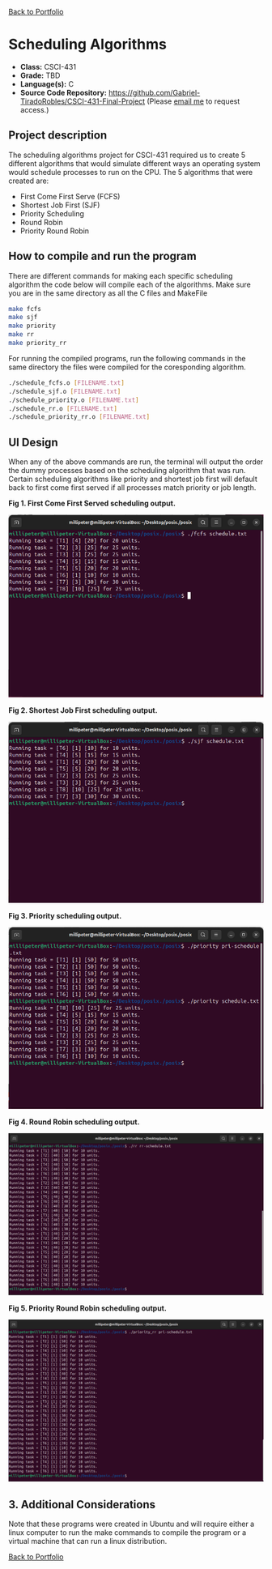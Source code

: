 [Back to Portfolio](./)

Scheduling Algorithms
===============

-   **Class:** CSCI-431
-   **Grade:** TBD
-   **Language(s):** C
-   **Source Code Repository:**  https://github.com/Gabriel-TiradoRobles/CSCI-431-Final-Project
    (Please [email me](mailto:gjtiradorobles@csustudent.net?subject=GitHub%20Access) to request access.)

## Project description

The scheduling algorithms project for CSCI-431 required us to create 5 different algorithms that would simulate different ways an operating system would schedule processes to run on the CPU. The 5 algorithms that were created are:
- First Come First Serve (FCFS)
- Shortest Job First (SJF)
- Priority Scheduling
- Round Robin
- Priority Round Robin

## How to compile and run the program

There are different commands for making each specific scheduling algorithm the code below will compile each of the algorithms. Make sure you are in the same directory as all the C files and MakeFile

```bash
make fcfs
make sjf
make priority
make rr
make priority_rr
```

For running the compiled programs, run the following commands in the same directory the files were compiled for the coresponding algorithm.
```bash
./schedule_fcfs.o [FILENAME.txt]
./schedule_sjf.o [FILENAME.txt]
./schedule_priority.o [FILENAME.txt]
./schedule_rr.o [FILENAME.txt]
./schedule_priority_rr.o [FILENAME.txt]
```

## UI Design

When any of the above commands are run, the terminal will output the order the dummy processes based on the scheduling algorithm that was run. Certain scheduling algorithms like priority and shortest job first will default back to first come first served if all processes match priority or job length.

**Fig 1. First Come First Served scheduling output.**

![FCFS_Scheduling](images/CSCI431/CSCI431_FCFS.png)  

**Fig 2. Shortest Job First scheduling output.**

![screenshot](images/CSCI431/CSCI431_SJF.png)  

**Fig 3. Priority scheduling output.**

![screenshot](images/CSCI431/CSCI431_PRIO.png)  

**Fig 4. Round Robin scheduling output.**

![screenshot](images/CSCI431/CSCI431_RR.png)  

**Fig 5. Priority Round Robin scheduling output.**

![screenshot](images/CSCI431/CSCI431_PRIORR.png)  


## 3. Additional Considerations

Note that these programs were created in Ubuntu and will require either a linux computer to run the make commands to compile the program or a virtual machine that can run a linux distribution.

[Back to Portfolio](./)
